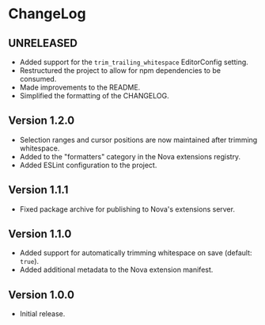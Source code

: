 # ChangeLog

## UNRELEASED

- Added support for the `trim_trailing_whitespace` EditorConfig setting.
- Restructured the project to allow for npm dependencies to be consumed.
- Made improvements to the README.
- Simplified the formatting of the CHANGELOG.

## Version 1.2.0

- Selection ranges and cursor positions are now maintained after trimming
  whitespace.
- Added to the "formatters" category in the Nova extensions registry.
- Added ESLint configuration to the project.

## Version 1.1.1

- Fixed package archive for publishing to Nova's extensions server.

## Version 1.1.0

- Added support for automatically trimming whitespace on save (default: `true`).
- Added additional metadata to the Nova extension manifest.

## Version 1.0.0

- Initial release.
